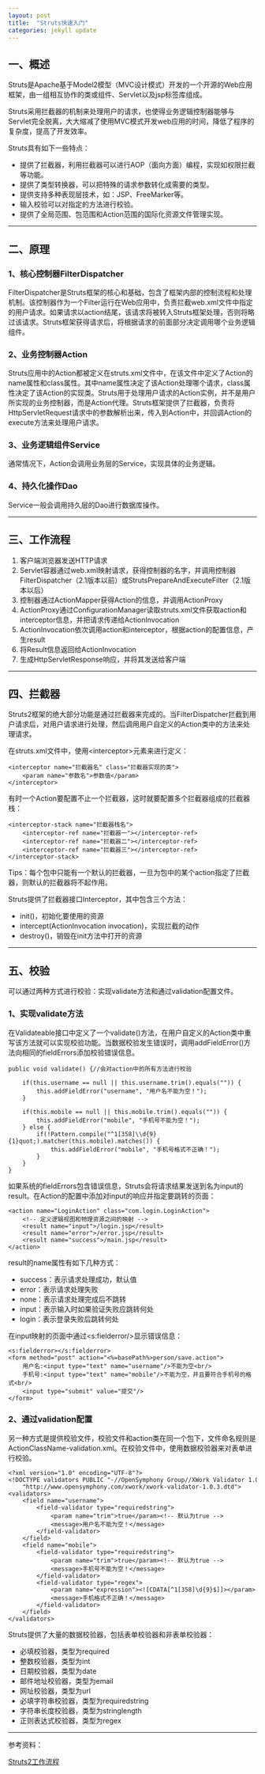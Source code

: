 ```yaml
---
layout: post
title:  "Struts快速入门"
categories: jekyll update
---
```


## 一、概述
Struts是Apache基于Model2模型（MVC设计模式）开发的一个开源的Web应用框架，由一组相互协作的类或组件、Servlet以及jsp标签库组成。

Struts采用拦截器的机制来处理用户的请求，也使得业务逻辑控制器能够与Servlet完全脱离，大大缩减了使用MVC模式开发web应用的时间，降低了程序的复杂度，提高了开发效率。

Struts具有如下一些特点：

* 提供了拦截器，利用拦截器可以进行AOP（面向方面）编程，实现如权限拦截等功能。
* 提供了类型转换器，可以把特殊的请求参数转化成需要的类型。
* 提供支持多种表现层技术，如：JSP、FreeMarker等。
* 输入校验可以对指定的方法进行校验。
* 提供了全局范围、包范围和Action范围的国际化资源文件管理实现。

---

## 二、原理
### 1、核心控制器FilterDispatcher
FilterDispatcher是Struts框架的核心和基础，包含了框架内部的控制流程和处理机制。该控制器作为一个Filter运行在Web应用中，负责拦截web.xml文件中<url-pattern>指定的用户请求。如果请求以action结尾，该请求将被转入Struts框架处理，否则将略过该请求。Struts框架获得请求后，将根据请求的前面部分决定调用哪个业务逻辑组件。

### 2、业务控制器Action
Struts应用中的Action都被定义在struts.xml文件中，在该文件中定义了Action的name属性和class属性。其中name属性决定了该Action处理哪个请求，class属性决定了该Action的实现类。Struts用于处理用户请求的Action实例，并不是用户所实现的业务控制器，而是Action代理。Struts框架提供了拦截器，负责将HttpServletRequest请求中的参数解析出来，传入到Action中，并回调Action的execute方法来处理用户请求。

### 3、业务逻辑组件Service
通常情况下，Action会调用业务层的Service，实现具体的业务逻辑。

### 4、持久化操作Dao
Service一般会调用持久层的Dao进行数据库操作。

---

## 三、工作流程
1. 客户端浏览器发送HTTP请求
2. Servlet容器通过web.xml映射请求，获得控制器的名字，并调用控制器FilterDispatcher（2.1版本以前）或StrutsPrepareAndExecuteFilter（2.1版本以后）
3. 控制器通过ActionMapper获得Action的信息，并调用ActionProxy
4. ActionProxy通过ConfigurationManager读取struts.xml文件获取action和interceptor信息，并把请求传递给ActionInvocation
5. ActionInvocation依次调用action和interceptor，根据action的配置信息，产生result
6. 将Result信息返回给ActionInvocation
7. 生成HttpServletResponse响应，并将其发送给客户端

---

## 四、拦截器
Struts2框架的绝大部分功能是通过拦截器来完成的。当FilterDispatcher拦截到用户请求后，对用户请求进行处理，然后调用用户自定义的Action类中的方法来处理请求。

在struts.xml文件中，使用\<interceptor>元素来进行定义：

	<interceptor name="拦截器名" class="拦截器实现的类"> 
        <param name="参数名">参数值</param>
	</interceptor>

有时一个Action要配置不止一个拦截器，这时就要配置多个拦截器组成的拦截器栈：

	<interceptor-stack name="拦截器栈名">
	    <interceptor-ref name="拦截器一"></interceptor-ref>
	    <interceptor-ref name="拦截器二"></interceptor-ref>
	    <interceptor-ref name="拦截器三"></interceptor-ref>
	</interceptor-stack>

Tips：每个包中只能有一个默认的拦截器，一旦为包中的某个action指定了拦截器，则默认的拦截器将不起作用。

Struts提供了拦截器接口Interceptor，其中包含三个方法：

* init()，初始化要使用的资源
* intercept(ActionInvocation invocation)，实现拦截的动作
* destroy()，销毁在init方法中打开的资源

---

## 五、校验
可以通过两种方式进行校验：实现validate方法和通过validation配置文件。

### 1、实现validate方法
在Validateable接口中定义了一个validate()方法，在用户自定义的Action类中重写该方法就可以实现校验功能。当数据校验发生错误时，调用addFieldError()方法向相同的fieldErrors添加校验错误信息。

	public void validate() {//会对action中的所有方法进行校验

	    if(this.username == null || this.username.trim().equals("")) {
	        this.addFieldError("username", "用户名不能为空！");
	    }
	
	    if(this.mobile == null || this.mobile.trim().equals("")) {
	        this.addFieldError("mobile", "手机号不能为空！");
	    } else {
	        if(!Pattern.compile("^1[358]\\d{9}{1}quot;).matcher(this.mobile).matches()) {
	            this.addFieldError("mobile", "手机号格式不正确！");
	        }
	    }
	}

如果系统的fieldErrors包含错误信息，Struts会将请求结果发送到名为input的result。在Action的配置中添加对input的响应并指定要跳转的页面：

	<action name="LoginAction" class="com.login.LoginAction"> 
	    <!-- 定义逻辑视图和物理资源之间的映射 --> 
	    <result name="input">/login.jsp</result>
        <result name="error">/error.jsp</result>
        <result name="success">/main.jsp</result>
	</action>

result的name属性有如下几种方式：

* success：表示请求处理成功，默认值
* error：表示请求处理失败
* none：表示请求处理完成后不跳转
* input：表示输入时如果验证失败应跳转何处
* login：表示登录失败后跳转何处

在input映射的页面中通过<s:fielderror/>显示错误信息：

	<s:fielderror></s:fielderror>  
	<form method="post" action="<%=basePath%>person/save.action">  
	    用户名:<input type="text" name="username"/>不能为空<br/>  
	    手机号:<input type="text" name="mobile"/>不能为空，并且要符合手机号的格式<br/>  
	    <input type="submit" value="提交"/>  
	</form>

### 2、通过validation配置
另一种方式是提供校验文件，校验文件和action类在同一个包下，文件命名规则是ActionClassName-validation.xml。在校验文件中，使用数据校验器来对表单进行校验。

	<?xml version="1.0" encoding="UTF-8"?>
	<!DOCTYPE validators PUBLIC "-//OpenSymphony Group//XWork Validator 1.0.3//EN"
	    "http://www.opensymphony.com/xwork/xwork-validator-1.0.3.dtd">
	<validators>
	    <field name="username">
	        <field-validator type="requiredstring">
	            <param name="trim">true</param><!-- 默认为true -->
	            <message>用户名不能为空！</message>
	        </field-validator>
	    </field>
	    <field name="mobile">
	        <field-validator type="requiredstring">
	            <param name="trim">true</param><!-- 默认为true -->
	            <message>手机号不能为空！</message>
	        </field-validator>
	        <field-validator type="regex">
	            <param name="expression"><![CDATA[^1[358]\d{9}$]]></param>
	            <message>手机格式不正确！</message>
	        </field-validator>
	    </field>
	</validators>

Struts提供了大量的数据校验器，包括表单校验器和非表单校验器：

* 必填校验器，类型为required
* 整数校验器，类型为int
* 日期校验器，类型为date
* 邮件地址校验器，类型为email
* 网址校验器，类型为url
* 必填字符串校验器，类型为requiredstring
* 字符串长度校验器，类型为stringlength
* 正则表达式校验器，类型为regex


---

参考资料：

[Struts2工作流程](http://blog.csdn.net/wuwenxiang91322/article/details/11070513)